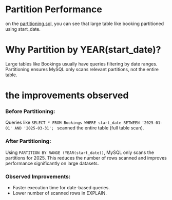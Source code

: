 # Partition Performance
on the [partitioning.sql](partitioning.sql), you can see that large table like booking partitioned using start_date.
# Why Partition by YEAR(start_date)?
Large tables like Bookings usually have queries filtering by date ranges. Partitioning ensures MySQL only scans relevant partitions, not the entire table.
# the improvements observed
### Before Partitioning:
Queries like
`SELECT * FROM Bookings WHERE start_date BETWEEN '2025-01-01' AND '2025-03-31'; `
scanned the entire table (full table scan).
### After Partitioning:
Using `PARTITION BY RANGE (YEAR(start_date))`, MySQL only scans the partitions for 2025.
This reduces the number of rows scanned and improves performance significantly on large datasets.
### Observed Improvements:
* Faster execution time for date-based queries.
* Lower number of scanned rows in EXPLAIN.
